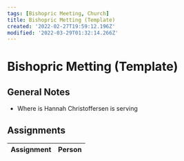 ```yaml
---
tags: [Bishopric Meeting, Church]
title: Bishopric Metting (Template)
created: '2022-02-27T19:59:12.196Z'
modified: '2022-03-29T01:32:14.266Z'
---
```


# Bishopric Metting (Template)

## General Notes

* Where is Hannah Christoffersen is serving

## Assignments

| Assignment | Person |
|-|-|
